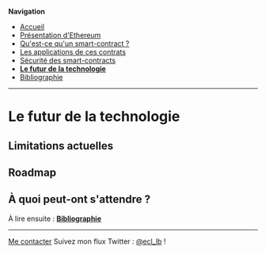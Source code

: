 **Navigation**
* [Accueil](index.html)
* [Présentation d'Ethereum](ethereum.html)
* [Qu'est-ce qu'un smart-contract ?](smartcontracts.html)
* [Les applications de ces contrats](applications.html)
* [Sécurité des smart-contracts](securite.html)
* [**Le futur de la technologie**](futur.html)
* [Bibliographie](bibliographie.html)

___

# Le futur de la technologie

## Limitations actuelles









## Roadmap





## À quoi peut-ont s'attendre ?





À lire ensuite : [**Bibliographie**](bibliographie.html)

___
[Me contacter](mailto://leo.besancon@ecl14.ec-lyon.fr)
Suivez mon flux Twitter : [@ecl_lb](https://twitter.com/ecl_lb) !
